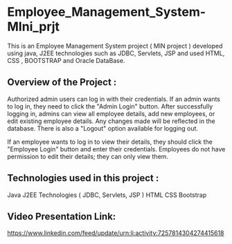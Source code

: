# Employee_Management_System-MIni_prjt
This is an Employee Management System project ( MIN project ) developed using java, J2EE technologies such as JDBC, Servlets, JSP and used HTML, CSS , BOOTSTRAP and Oracle DataBase.

Overview of the Project :
-------------------------
Authorized admin users can log in with their credentials. If an admin wants to log in, they need to click the "Admin Login" button. After successfully logging in, admins can view all employee details, add new employees, or edit existing employee details. Any changes made will be reflected in the database. There is also a "Logout" option available for logging out.

If an employee wants to log in to view their details, they should click the "Employee Login" button and enter their credentials. Employees do not have permission to edit their details; they can only view them.


Technologies used in this project :
-----------------------------------
Java
J2EE Technologies ( JDBC, Servlets, JSP )
HTML
CSS
Bootstrap


Video Presentation Link:
------------------------
https://www.linkedin.com/feed/update/urn:li:activity:7257814304274415618
